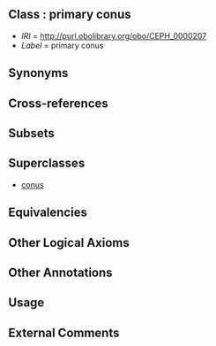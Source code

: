 
## Class : primary conus

 * *IRI* = http://purl.obolibrary.org/obo/CEPH_0000207
 * *Label* = primary conus

## Synonyms


## Cross-references


## Subsets


## Superclasses

 * [conus](../../CEPH/72/CEPH_0000072.md)

## Equivalencies


## Other Logical Axioms


## Other Annotations


## Usage


## External Comments

